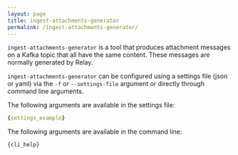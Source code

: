 ```yaml
---
layout: page
title: ingest-attachments-generator
permalink: /ingest-attachments-generator/
---
```

<!-- README.md is auto generated from README-template.md by calling ingest-attachments-generator with the `--update-docs` argument -->

`ingest-attachments-generator` is a tool that produces attachment messages on a Kafka topic that all have the same content. These messages are normally generated by Relay.

`ingest-attachments-generator` can be configured using a settings file (json or yaml) via the `-f` or `--settings-file` argument or directly through command line arguments.

The following arguments are available in the settings file:

```yaml
{settings_example}
```

The following arguments are available in the command line:

```
{cli_help}
```
